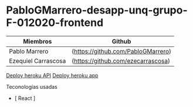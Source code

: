 # PabloGMarrero-desapp-unq-grupo-F-012020-frontend

| Miembros            | Github |
|---------------------|--------|
| Pablo Marrero       | (https://github.com/PabloGMarrero)       |
| Ezequiel Carrascosa | (https://github.com/ezecarrascosa)       |

[Deploy heroku API](https://buyingfromhome.herokuapp.com)
[Deploy heroku app](https://buyfromhomefront.herokuapp.com)

Teconologías usadas

* [ React ]
